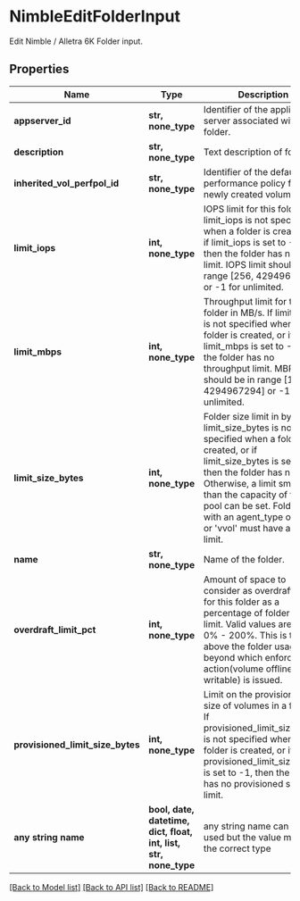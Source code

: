 # NimbleEditFolderInput

Edit Nimble / Alletra 6K Folder input.

## Properties
Name | Type | Description | Notes
------------ | ------------- | ------------- | -------------
**appserver_id** | **str, none_type** | Identifier of the application server associated with the folder. | [optional] 
**description** | **str, none_type** | Text description of folder. | [optional] 
**inherited_vol_perfpol_id** | **str, none_type** | Identifier of the default performance policy for a newly created volume. | [optional] 
**limit_iops** | **int, none_type** | IOPS limit for this folder. If limit_iops is not specified when a folder is created, or if limit_iops is set to -1, then the folder has no IOPS limit. IOPS limit should be in range [256, 4294967294] or -1 for unlimited. | [optional] 
**limit_mbps** | **int, none_type** | Throughput limit for this folder in MB/s. If limit_mbps is not specified when a folder is created, or if limit_mbps is set to -1, then the folder has no throughput limit. MBPS limit should be in range [1, 4294967294] or -1 for unlimited. | [optional] 
**limit_size_bytes** | **int, none_type** | Folder size limit in bytes. If limit_size_bytes is not specified when a folder is created, or if limit_size_bytes is set to -1, then the folder has no limit. Otherwise, a limit smaller than the capacity of the pool can be set. Folders with an agent_type of &#39;smis&#39; or &#39;vvol&#39; must have a size limit. | [optional] 
**name** | **str, none_type** | Name of the folder. | [optional] 
**overdraft_limit_pct** | **int, none_type** | Amount of space to consider as overdraft range for this folder as a percentage of folder used limit. Valid values are from 0% - 200%. This is the limit above the folder usage limit beyond which enforcement action(volume offline/non-writable) is issued. | [optional] 
**provisioned_limit_size_bytes** | **int, none_type** | Limit on the provisioned size of volumes in a folder. If provisioned_limit_size_bytes is not specified when a folder is created, or if provisioned_limit_size_bytes is set to -1, then the folder has no provisioned size limit. | [optional] 
**any string name** | **bool, date, datetime, dict, float, int, list, str, none_type** | any string name can be used but the value must be the correct type | [optional]

[[Back to Model list]](../README.md#documentation-for-models) [[Back to API list]](../README.md#documentation-for-api-endpoints) [[Back to README]](../README.md)


